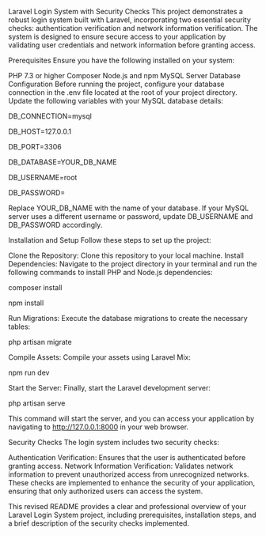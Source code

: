 Laravel Login System with Security Checks
This project demonstrates a robust login system built with Laravel, incorporating two essential security checks: authentication verification and network information verification. The system is designed to ensure secure access to your application by validating user credentials and network information before granting access.

Prerequisites
Ensure you have the following installed on your system:

PHP 7.3 or higher
Composer
Node.js and npm
MySQL Server
Database Configuration
Before running the project, configure your database connection in the .env file located at the root of your project directory. Update the following variables with your MySQL database details:


DB_CONNECTION=mysql

DB_HOST=127.0.0.1

DB_PORT=3306

DB_DATABASE=YOUR_DB_NAME

DB_USERNAME=root

DB_PASSWORD=


Replace YOUR_DB_NAME with the name of your database. If your MySQL server uses a different username or password, update DB_USERNAME and DB_PASSWORD accordingly.

Installation and Setup
Follow these steps to set up the project:

Clone the Repository: Clone this repository to your local machine.
Install Dependencies: Navigate to the project directory in your terminal and run the following commands to install PHP and Node.js dependencies:

composer install

npm install

Run Migrations: Execute the database migrations to create the necessary tables:

php artisan migrate

Compile Assets: Compile your assets using Laravel Mix:

npm run dev

Start the Server: Finally, start the Laravel development server:

php artisan serve

This command will start the server, and you can access your application by navigating to http://127.0.0.1:8000 in your web browser.

Security Checks
The login system includes two security checks:

Authentication Verification: Ensures that the user is authenticated before granting access.
Network Information Verification: Validates network information to prevent unauthorized access from unrecognized networks.
These checks are implemented to enhance the security of your application, ensuring that only authorized users can access the system.

This revised README provides a clear and professional overview of your Laravel Login System project, including prerequisites, installation steps, and a brief description of the security checks implemented.
